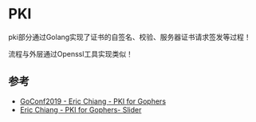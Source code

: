 # PKI
pki部分通过Golang实现了证书的自签名、校验、服务器证书请求签发等过程！

流程与外层通过Openssl工具实现类似！

## 参考
- [GoConf2019 - Eric Chiang - PKI for Gophers](https://www.youtube.com/watch?v=VwPQKS9Njv0&list=PL2ntRZ1ySWBdDyspRTNBIKES1Y-P__59_&index=6)
- [Eric Chiang - PKI for Gophers- Slider](https://github.com/gophercon/2019-talks/tree/master/EricChiang-PKIForGophers)